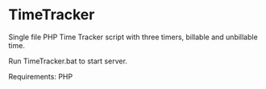 # TimeTracker
Single file PHP Time Tracker script with three timers, billable and unbillable time.

Run TimeTracker.bat to start server.

Requirements: PHP

